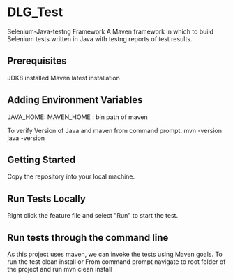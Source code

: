 # DLG_Test

Selenium-Java-testng Framework
A Maven framework in which to build Selenium tests written in Java with testng reports of test results.

Prerequisites
-------------
JDK8 installed
Maven latest installation

Adding Environment Variables
----------------------------
JAVA_HOME: <bin>
MAVEN_HOME : bin path of maven

To verify Version of Java  and maven  from command prompt. 
mvn -version
java -version

Getting Started
---------------
Copy the repository into your local machine.

Run Tests Locally
-----------------
Right click the feature file and select "Run"  to start the test.


Run tests through the command line
----------------------------------
As this project uses maven, we can invoke the tests using Maven goals.
To run the test
clean install
or
From command prompt navigate to root folder of the project and run mvn clean install



